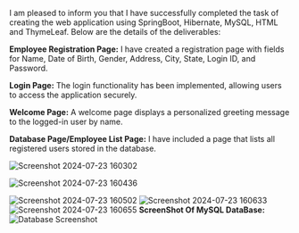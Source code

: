 I am pleased to inform you that I have successfully completed the task of creating the web application using SpringBoot, Hibernate, MySQL, HTML and ThymeLeaf. 
Below are the details of the deliverables:

**Employee Registration Page:**
I have created a registration page with fields for Name, Date of Birth, Gender, Address, City, State, Login ID, and Password.

**Login Page:**
The login functionality has been implemented, allowing users to access the application securely.

**Welcome Page:**
A welcome page displays a personalized greeting message to the logged-in user by name.

**Database Page/Employee List Page:**
I have included a page that lists all registered users stored in the database.



![Screenshot 2024-07-23 160302](https://github.com/user-attachments/assets/e1be15d0-ea51-4af4-b303-4f0c99139a29)

![Screenshot 2024-07-23 160436](https://github.com/user-attachments/assets/ecfd7c26-9236-4c7c-b726-f9aca9705502)

![Screenshot 2024-07-23 160502](https://github.com/user-attachments/assets/973f8832-a49b-4de0-8020-914a14ac03f0)
![Screenshot 2024-07-23 160633](https://github.com/user-attachments/assets/cb5d867e-9a51-474b-9551-2e0e2d10e843)
![Screenshot 2024-07-23 160655](https://github.com/user-attachments/assets/43d9584d-7a04-4a79-bbc1-8711027409ac)
**ScreenShot Of MySQL DataBase:**
![Database Screenshot](https://github.com/user-attachments/assets/a9986bd8-8e42-4215-8754-e7dd4347bf9f)

